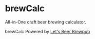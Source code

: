 # brewCalc
All-in-One craft beer brewing calculator.

brewCalc Powered by [Let's Beer Brewpub](https://github.com/LetUsBeerBrewpub)
